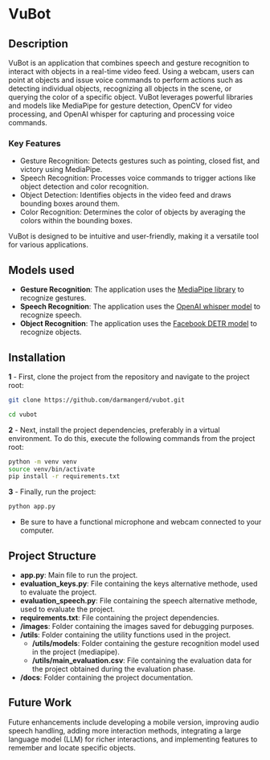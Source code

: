 # VuBot

## Description
VuBot is an application that combines speech and gesture recognition to interact with objects in a real-time video feed. Using a webcam, users can point at objects and issue voice commands to perform actions such as detecting individual objects, recognizing all objects in the scene, or querying the color of a specific object. VuBot leverages powerful libraries and models like MediaPipe for gesture detection, OpenCV for video processing, and OpenAI whisper for capturing and processing voice commands.

### Key Features
- Gesture Recognition: Detects gestures such as pointing, closed fist, and victory using MediaPipe.
- Speech Recognition: Processes voice commands to trigger actions like object detection and color recognition.
- Object Detection: Identifies objects in the video feed and draws bounding boxes around them.
- Color Recognition: Determines the color of objects by averaging the colors within the bounding boxes.
  
VuBot is designed to be intuitive and user-friendly, making it a versatile tool for various applications. 

## Models used
- **Gesture Recognition**: The application uses the [MediaPipe library](https://ai.google.dev/edge/mediapipe/solutions/vision/gesture_recognizer) to recognize gestures. 
- **Speech Recognition**: The application uses the [OpenAI whisper model](https://github.com/openai/whisper) to recognize speech.
- **Object Recognition**: The application uses the [Facebook DETR model](https://huggingface.co/facebook/detr-resnet-50) to recognize objects.

## Installation

**1** - First, clone the project from the repository and navigate to the project root:
```sh
git clone https://github.com/darmangerd/vubot.git

cd vubot
```
  
**2** - Next, install the project dependencies, preferably in a virtual environment. To do this, execute the following commands from the project root:
```sh
python -m venv venv
source venv/bin/activate
pip install -r requirements.txt
```

**3** - Finally, run the project:
```sh
python app.py
```
- Be sure to have a functional microphone and webcam connected to your computer.


## Project Structure
- **app.py**: Main file to run the project.
- **evaluation_keys.py**: File containing the keys alternative methode, used to evaluate the project.
- **evaluation_speech.py**: File containing the speech alternative methode, used to evaluate the project.
- **requirements.txt**: File containing the project dependencies.
- **/images**: Folder containing the images saved for debugging purposes.
- **/utils**: Folder containing the utility functions used in the project.
  - **/utils/models**: Folder containing the gesture recognition model used in the project (mediapipe).
  - **/utils/main_evaluation.csv**: File containing the evaluation data for the project obtained during the evaluation phase.
- **/docs**: Folder containing the project documentation.


## Future Work
Future enhancements include developing a mobile version, improving audio speech handling, adding more interaction methods, integrating a large language model (LLM) for richer interactions, and implementing features to remember and locate specific objects.